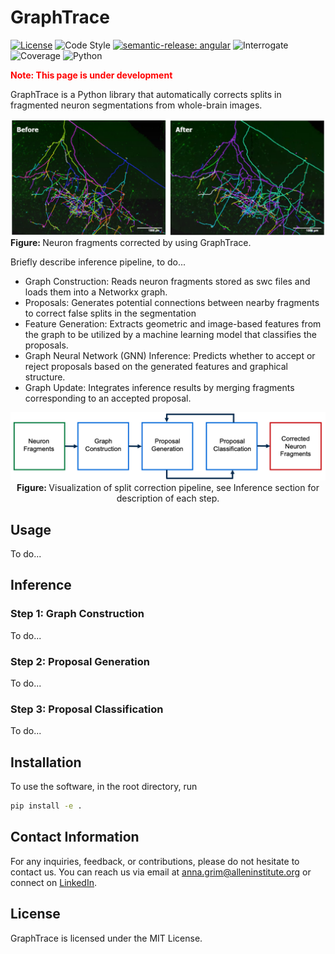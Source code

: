 # GraphTrace

[![License](https://img.shields.io/badge/license-MIT-brightgreen)](LICENSE)
![Code Style](https://img.shields.io/badge/code%20style-black-black)
[![semantic-release: angular](https://img.shields.io/badge/semantic--release-angular-e10079?logo=semantic-release)](https://github.com/semantic-release/semantic-release)
![Interrogate](https://img.shields.io/badge/interrogate-37.5%25-red)
![Coverage](https://img.shields.io/badge/coverage-100%25-brightgreen?logo=codecov)
![Python](https://img.shields.io/badge/python->=3.7-blue?logo=python)

<b style="color: red;"> Note: This page is under development </b>
<br>

GraphTrace is a Python library that automatically corrects splits in fragmented neuron segmentations from whole-brain images.

<p>
  <img src="imgs/result.png" width="900" alt="">
  <br>
   <b> Figure: </b>Neuron fragments corrected by using GraphTrace.
</p>

Briefly describe inference pipeline, to do...

- Graph Construction: Reads neuron fragments stored as swc files and loads them into a Networkx graph.
- Proposals: Generates potential connections between nearby fragments to correct false splits in the segmentation
- Feature Generation: Extracts geometric and image-based features from the graph to be utilized by a machine learning model that classifies the proposals.
- Graph Neural Network (GNN) Inference: Predicts whether to accept or reject proposals based on the generated features and graphical structure.
- Graph Update: Integrates inference results by merging fragments corresponding to an accepted proposal.

<p align="center">
  <img src="imgs/pipeline.png" width="800" alt="pipeline">
    <br>
  <b> Figure: </b>Visualization of split correction pipeline, see Inference section for description of each step.
</p>

## Usage

To do...

## Inference

### Step 1: Graph Construction

To do...

### Step 2: Proposal Generation

To do...

### Step 3: Proposal Classification

To do...

## Installation
To use the software, in the root directory, run
```bash
pip install -e .
```

## Contact Information
For any inquiries, feedback, or contributions, please do not hesitate to contact us. You can reach us via email at anna.grim@alleninstitute.org or connect on [LinkedIn](https://www.linkedin.com/in/anna-m-grim/).

## License
GraphTrace is licensed under the MIT License.
